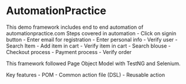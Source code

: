 # AutomationPractice

This demo framework includes end to end automation of automationpractice.com
Steps covered in automation
		- Click on signin button
		- Enter email for registration
		- Enter personal info
		- Verify user
		- Search Item
		- Add item in cart
		- Verify item in cart
		- Search blouse
		- Checkout process
		- Payment process
		- Verify order
		
This framework followed Page Object Model with TestNG and Selenium.

Key features
		- POM
		- Common action file (DSL)
		- Reusable action